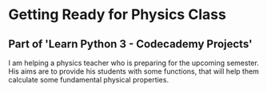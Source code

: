 # Getting Ready for Physics Class

## Part of 'Learn Python 3 - Codecademy Projects'

I am helping a physics teacher who is preparing for the upcoming semester. His aims are to provide his students with some functions, that will help them calculate some fundamental physical properties.